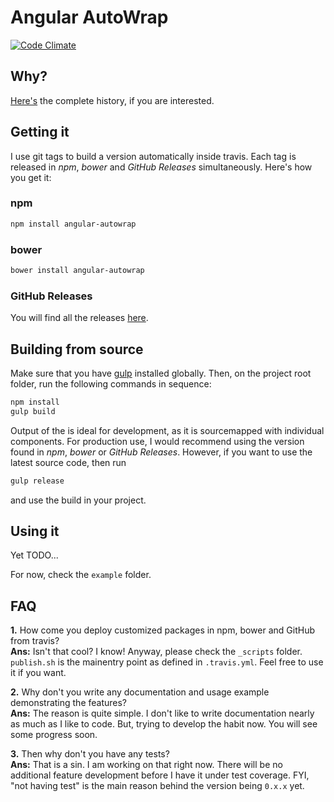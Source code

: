 # Angular AutoWrap

[![Code Climate](https://codeclimate.com/github/zpbappi/angular-autowrap/badges/gpa.svg)](https://codeclimate.com/github/zpbappi/angular-autowrap)

## Why?
[Here's](http://zpbappi.com/angular-autowrap-validation-and-control-template/) the complete history, if you are interested.

## Getting it
I use git tags to build a version automatically inside travis. Each tag is released in *npm*, *bower* and *GitHub Releases* simultaneously.
Here's how you get it:
 
### npm
```sh
npm install angular-autowrap
```

### bower
```sh
bower install angular-autowrap
```

### GitHub Releases
You will find all the releases [here](https://github.com/zpbappi/angular-autowrap/releases).

## Building from source
Make sure that you have [gulp](https://github.com/gulpjs/gulp/blob/master/docs/getting-started.md) installed globally. 
Then, on the project root folder, run the following commands in sequence:
```sh
npm install
gulp build
```
Output of the is ideal for development, as it is sourcemapped with individual components.
For production use, I would recommend using the version found in *npm*, *bower* or *GitHub Releases*.
However, if you want to use the latest source code, then run
```sh
gulp release
```
and use the build in your project.

## Using it
Yet TODO...

For now, check the `example` folder.

## FAQ
**1.** How come you deploy customized packages in npm, bower and GitHub from travis?
<br>
**Ans:** Isn't that cool? I know! Anyway, please check the `_scripts` folder.
`publish.sh` is the mainentry point as defined in `.travis.yml`.
Feel free to use it if you want.

**2.** Why don't you write any documentation and usage example demonstrating the features?
<br>
**Ans:** The reason is quite simple. I don't like to write documentation nearly as much as I like to code.
But, trying to develop the habit now. You will see some progress soon.

**3.** Then why don't you have any tests?
<br>
**Ans:** That is a sin. I am working on that right now.
There will be no additional feature development before I have it under test coverage.
FYI, "not having test" is the main reason behind the version being `0.x.x` yet.